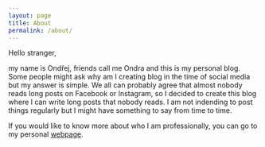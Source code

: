 ```yaml
---
layout: page
title: About
permalink: /about/
---
```


Hello stranger, 

my name is Ondřej, friends call me Ondra and this is my personal blog. Some people might ask why am I creating blog in the time of social media but my answer is simple. We all can probably agree that almost nobody reads long posts on Facebook or Instagram, so I decided to create this blog where I can write long posts that nobody reads. I am not indending to post things regularly but I might have something to say from time to time.

If you would like to know more about who I am professionally, you can go to my personal [webpage](https://otheiner.github.io/).
